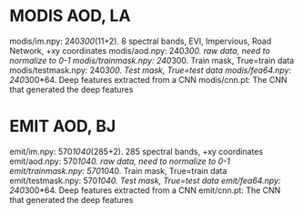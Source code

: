 # MODIS AOD, LA
modis/im.npy: 240*300*(11+2). 8 spectral bands, EVI, Impervious, Road Network, +xy coordinates
modis/aod.npy: 240*300. raw data, need to normalize to 0-1
modis/trainmask.npy: 240*300. Train mask, True=train data
modis/testmask.npy: 240*300. Test mask, True=test data
modis/fea64.npy: 240*300*64. Deep features extracted from a CNN
modis/cnn.pt: The CNN that generated the deep features


# EMIT AOD, BJ
emit/im.npy: 570*1040*(285+2). 285 spectral bands, +xy coordinates
emit/aod.npy: 570*1040. raw data, need to normalize to 0-1
emit/trainmask.npy: 570*1040. Train mask, True=train data
emit/testmask.npy: 570*1040. Test mask, True=test data
emit/fea64.npy: 240*300*64. Deep features extracted from a CNN
emit/cnn.pt: The CNN that generated the deep features